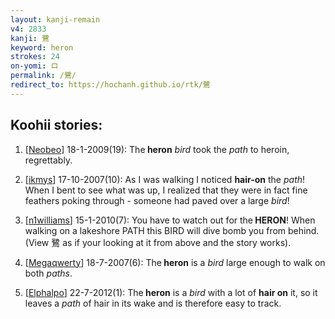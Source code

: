 ```yaml
---
layout: kanji-remain
v4: 2833
kanji: 鷺
keyword: heron
strokes: 24
on-yomi: ロ
permalink: /鷺/
redirect_to: https://hochanh.github.io/rtk/鷺
---
```


## Koohii stories: 

1) [<a href="http://kanji.koohii.com/profile/Neobeo">Neobeo</a>] 18-1-2009(19): The<strong> heron</strong> <em>bird</em> took the <em>path</em> to heroin, regrettably.

2) [<a href="http://kanji.koohii.com/profile/ikmys">ikmys</a>] 17-10-2007(10): As I was walking I noticed <strong>hair-on</strong> the <em>path</em>! When I bent to see what was up, I realized that they were in fact fine feathers poking through - someone had paved over a large <em>bird</em>!

3) [<a href="http://kanji.koohii.com/profile/n1williams">n1williams</a>] 15-1-2010(7): You have to watch out for the<strong> HERON</strong>! When walking on a lakeshore PATH this BIRD will dive bomb you from behind. (View 鷺 as if your looking at it from above and the story works).

4) [<a href="http://kanji.koohii.com/profile/Megaqwerty">Megaqwerty</a>] 18-7-2007(6): The<strong> heron</strong> is a <em>bird</em> large enough to walk on both <em>paths</em>.

5) [<a href="http://kanji.koohii.com/profile/Elphalpo">Elphalpo</a>] 22-7-2012(1): The<strong> heron</strong> is a <em>bird</em> with a lot of <strong>hair on</strong> it, so it leaves a <em>path</em> of hair in its wake and is therefore easy to track.

